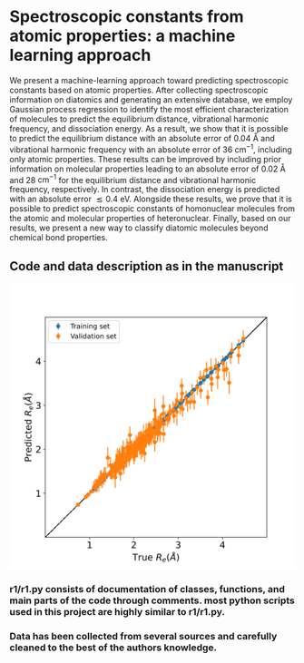 # Spectroscopic constants from atomic properties: a machine learning approach

We present a machine-learning approach toward predicting spectroscopic constants based on atomic properties. After collecting spectroscopic information on diatomics and generating an extensive database, we employ Gaussian process regression to identify the most efficient characterization of molecules to predict the equilibrium distance, vibrational harmonic frequency, and dissociation energy. As a result, we show that it is possible to predict the equilibrium distance with an absolute error of 0.04 Å and vibrational harmonic frequency with an absolute error of 36 $\text{cm}^{-1}$, including only atomic properties. These results can be improved by including prior information on molecular properties leading to an absolute error of 0.02 Å and 28 $\text{cm}^{-1}$ for the equilibrium distance and vibrational harmonic frequency, respectively. In contrast, the dissociation energy is predicted with an absolute error $\lesssim 0.4$ eV. Alongside these results, we prove that it is possible to predict spectroscopic constants of homonuclear molecules from the atomic and molecular properties of heteronuclear. Finally, based on our results, we present a new way to classify diatomic molecules beyond chemical bond properties.

## Code and data description as in the manuscript 
![Alt text](https://github.com/Mahmoud-Ibrahim-Mamrstein/Spectroscopic-constants-from-atomic-properties/blob/4acc4f39631d7f25a62c05b5b1c2ed00998a7bb1/r1/r1_scatter.svg)

### r1/r1.py consists of documentation of classes, functions, and main parts of the code through comments. most python scripts used in this project are highly similar to r1/r1.py.
### Data has been collected from several sources and carefully cleaned to the best of the authors knowledge. 
